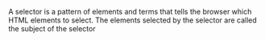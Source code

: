 A selector is a pattern of elements and terms that tells the browser which HTML elements to select. The elements selected by the selector are called the subject of the selector
